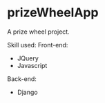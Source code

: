 # prizeWheelApp
A prize wheel project.

Skill used:
Front-end:
 - JQuery
 - Javascript
 
Back-end:
 - Django
